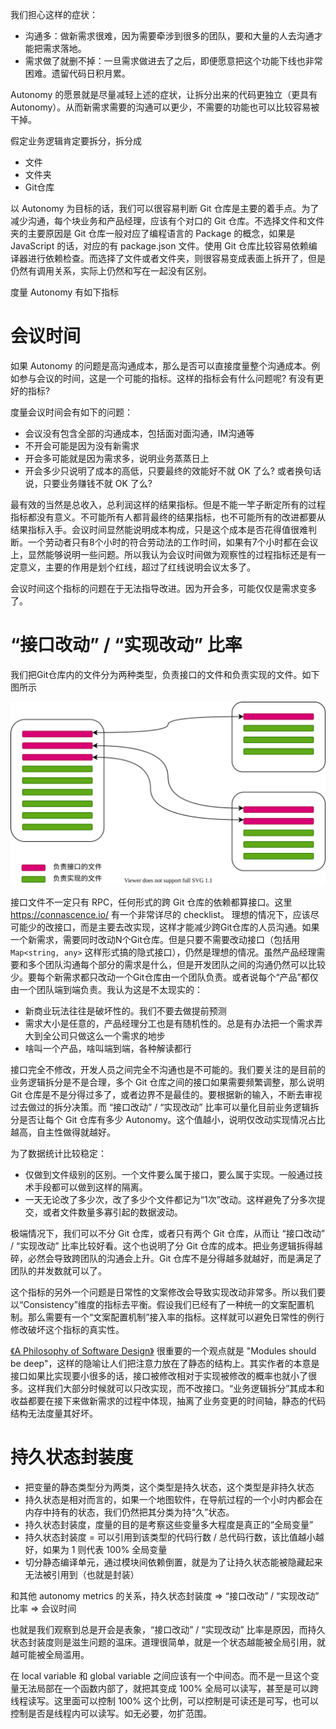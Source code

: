 我们担心这样的症状：

* 沟通多：做新需求很难，因为需要牵涉到很多的团队，要和大量的人去沟通才能把需求落地。
* 需求做了就删不掉：一旦需求做进去了之后，即便愿意把这个功能下线也非常困难。遗留代码日积月累。

Autonomy 的愿景就是尽量减轻上述的症状，让拆分出来的代码更独立（更具有Autonomy）。从而新需求需要的沟通可以更少，不需要的功能也可以比较容易被干掉。

假定业务逻辑肯定要拆分，拆分成

* 文件
* 文件夹
* Git仓库

以 Autonomy 为目标的话，我们可以很容易判断 Git 仓库是主要的着手点。为了减少沟通，每个块业务和产品经理，应该有个对口的 Git 仓库。不选择文件和文件夹的主要原因是 Git 仓库一般对应了编程语言的 Package 的概念，如果是 JavaScript 的话，对应的有 package.json 文件。使用 Git 仓库比较容易依赖编译器进行依赖检查。而选择了文件或者文件夹，则很容易变成表面上拆开了，但是仍然有调用关系，实际上仍然和写在一起没有区别。

度量 Autonomy 有如下指标

# 会议时间

如果 Autonomy 的问题是高沟通成本，那么是否可以直接度量整个沟通成本。例如参与会议的时间，这是一个可能的指标。这样的指标会有什么问题呢? 有没有更好的指标?

度量会议时间会有如下的问题：

* 会议没有包含全部的沟通成本，包括面对面沟通，IM沟通等
* 不开会可能是因为没有新需求
* 开会多可能就是因为需求多，说明业务蒸蒸日上
* 开会多少只说明了成本的高低，只要最终的效能好不就 OK 了么? 或者换句话说，只要业务赚钱不就 OK 了么?

最有效的当然是总收入，总利润这样的结果指标。但是不能一竿子断定所有的过程指标都没有意义。不可能所有人都背最终的结果指标，也不可能所有的改进都要从结果指标入手。会议时间显然能说明成本构成，只是这个成本是否花得值很难判断。一个劳动者只有8个小时的符合劳动法的工作时间，如果有7个小时都在会议上，显然能够说明一些问题。所以我认为会议时间做为观察性的过程指标还是有一定意义，主要的作用是划个红线，超过了红线说明会议太多了。

会议时间这个指标的问题在于无法指导改进。因为开会多，可能仅仅是需求变多了。

# “接口改动” / “实现改动” 比率

我们把Git仓库内的文件分为两种类型，负责接口的文件和负责实现的文件。如下图所示

![InterfaceStability](./InterfaceStability.drawio.svg)

接口文件不一定只有 RPC，任何形式的跨 Git 仓库的依赖都算接口。这里 https://connascence.io/ 有一个非常详尽的 checklist。
理想的情况下，应该尽可能少的改接口，而是主要去改实现，这样才能减少跨Git仓库的人员沟通。如果一个新需求，需要同时改动N个Git仓库。但是只要不需要改动接口（包括用 `Map<string, any>` 这样形式搞的隐式接口），仍然是理想的情况。虽然产品经理需要和多个团队沟通每个部分的需求是什么，但是开发团队之间的沟通仍然可以比较少。要每个新需求都只改动一个Git仓库由一个团队负责。或者说每个“产品”都仅由一个团队端到端负责。我认为这是不太现实的：

* 新商业玩法往往是破坏性的。我们不要去做提前预测
* 需求大小是任意的，产品经理分工也是有随机性的。总是有办法把一个需求弄大到全公司只做这么一个需求的地步
* 啥叫一个产品，啥叫端到端，各种解读都行

接口完全不修改，开发人员之间完全不沟通也是不可能的。我们要关注的是目前的业务逻辑拆分是不是合理，多个 Git 仓库之间的接口如果需要频繁调整，那么说明 Git 仓库是不是分得过多了，或者边界不是最佳的。要根据新的输入，不断去审视过去做过的拆分决策。而 “接口改动” / “实现改动” 比率可以量化目前业务逻辑拆分是否让每个 Git 仓库有多少 Autonomy。这个值越小，说明仅改动实现情况占比越高，自主性做得就越好。

为了数据统计比较稳定：

* 仅做到文件级别的区别。一个文件要么属于接口，要么属于实现。一般通过技术手段都可以做到这样的隔离。
* 一天无论改了多少次，改了多少个文件都记为“1次”改动。这样避免了分多次提交，或者文件数量多寡引起的数据波动。

极端情况下，我们可以不分 Git 仓库，或者只有两个 Git 仓库，从而让 “接口改动” / “实现改动” 比率比较好看。这个也说明了分 Git 仓库的成本。把业务逻辑拆得越碎，必然会导致跨团队的沟通会上升。Git 仓库不是分得越多就越好，而是满足了团队的并发数就可以了。

这个指标的另外一个问题是日常性的文案修改会导致实现改动非常多。所以我们要以“Consistency”维度的指标去平衡。假设我们已经有了一种统一的文案配置机制。那么需要有一个“文案配置机制”接入率的指标。这样就可以避免日常性的例行修改破坏这个指标的真实性。

[《A Philosophy of Software Design》](https://www.amazon.com/Philosophy-Software-Design-John-Ousterhout/dp/1732102201) 很重要的一个观点就是 "Modules should be deep"，这样的隐喻让人们把注意力放在了静态的结构上。其实作者的本意是接口如果比实现要小很多的话，接口被修改相对于实现被修改的概率也就小了很多。这样我们大部分时候就可以只改实现，而不改接口。“业务逻辑拆分”其成本和收益都要在接下来做新需求的过程中体现，抽离了业务变更的时间轴，静态的代码结构无法度量其好坏。

# 持久状态封装度

* 把变量的静态类型分为两类，这个类型是持久状态，这个类型是非持久状态
* 持久状态是相对而言的，如果一个地图软件，在导航过程的一个小时内都会在内存中持有的状态，我们仍然把其分类为持“久”状态。
* 持久状态封装度，度量的目的是考察这些变量多大程度是真正的“全局变量”
* 持久状态封装度 = 可以引用到该类型的代码行数 / 总代码行数，该比值越小越好，如果为 1 则代表 100% 全局变量
* 切分静态编译单元，通过模块间依赖倒置，就是为了让持久状态能被隐藏起来无法被引用到（也就是封装）


和其他 autonomy metrics 的关系，持久状态封装度 => “接口改动” / “实现改动” 比率 => 会议时间

也就是我们观察到总是开会是表象，“接口改动” / “实现改动” 比率是原因，而持久状态封装度则是滋生问题的温床。道理很简单，就是一个状态越能被全局引用，就越可能被全局滥用。

在 local variable 和 global variable 之间应该有一个中间态。而不是一旦这个变量无法局部在一个函数内部了，就把其变成 100% 全局可以读写，甚至是可以跨线程读写。这里面可以控制 100% 这个比例，可以控制是可读还是可写，也可以控制是否是线程内可以读写。如无必要，勿扩范围。
